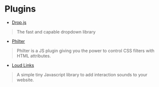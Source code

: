 # Plugins

- [Drop.js](http://github.hubspot.com/drop/docs/welcome/)
> The fast and capable dropdown library

- [Philter](http://specro.github.io/Philter/)
> Philter is a JS plugin giving you the power to control CSS filters with HTML attributes.

- [Loud Links](http://loudlinks.rocks/)
> A simple tiny Javascript library to add interaction sounds to your website.